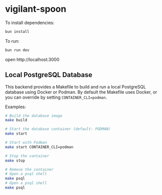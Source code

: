 # vigilant-spoon

To install dependencies:

```sh
bun install
```

To run:

```sh
bun run dev
```

open http://localhost:3000

## Local PostgreSQL Database

This backend provides a Makefile to build and run a local PostgreSQL database using Docker or Podman. By default the Makefile uses Docker, or you can override by setting `CONTAINER_CLI=podman`.

Examples:

```sh
# Build the database image
make build

# Start the database container (default: PODMAN)
make start

# Start with Podman
make start CONTAINER_CLI=podman

# Stop the container
make stop

# Remove the container
# Open a psql shell
make psql
# Open a psql shell
make psql
```
